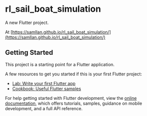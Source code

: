 # rl_sail_boat_simulation

A new Flutter project.

At [https://samllan.github.io/rl_sail_boat_simulation/](https://samllan.github.io/rl_sail_boat_simulation/)

## Getting Started

This project is a starting point for a Flutter application.

A few resources to get you started if this is your first Flutter project:

- [Lab: Write your first Flutter app](https://docs.flutter.dev/get-started/codelab)
- [Cookbook: Useful Flutter samples](https://docs.flutter.dev/cookbook)

For help getting started with Flutter development, view the
[online documentation](https://docs.flutter.dev/), which offers tutorials,
samples, guidance on mobile development, and a full API reference.
